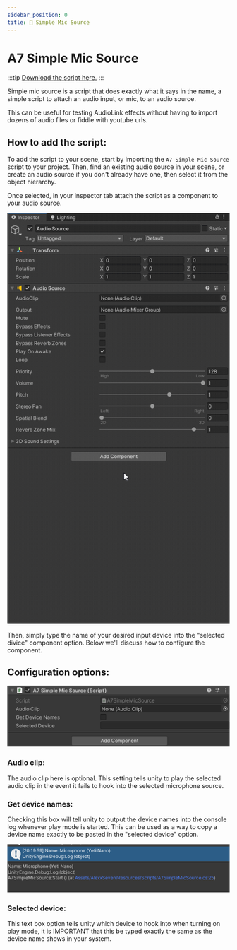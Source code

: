 ```yaml
---
sidebar_position: 0
title: 📜 Simple Mic Source
---
```


# A7 Simple Mic Source
:::tip
[Download the script here.](https://github.com/AlexxSeven/Utility-Unity-Scripts/tree/main/Simple%20Mic%20Source)
:::

Simple mic source is a script that does exactly what it says in the name, a simple script to attach an audio input, or mic, to an audio source.

This can be useful for testing AudioLink effects without having to import dozens of audio files or fiddle with youtube urls.

## How to add the script:

To add the script to your scene, start by importing the `A7 Simple Mic Source` script to your project. Then, find an existing audio source in your scene, or create an audio source if you don't already have one, then select it from the object hierarchy.

Once selected, in your inspector tab attach the script as a component to your audio source.
<div style={{textAlign: 'center'}}>

![Attaching the script as a component.](/img/misc/simplemic/attaching.gif)

</div>
Then, simply type the name of your desired input device into the "selected divice" component option.
Below we'll discuss how to configure the component.


## Configuration options:
<div style={{textAlign: 'center'}}>

![A view of the component and its options.](/img/misc/simplemic/componentview.png)

</div>

### Audio clip:
The audio clip here is optional. This setting tells unity to play the selected audio clip in the event it fails to hook into the selected microphone source.

### Get device names:
Checking this box will tell unity to output the device names into the console log whenever play mode is started. This can be used as a way to copy a device name exactly to be pasted in the "selected device" option.
<div style={{textAlign: 'center'}}>

![Example of the log output this option will generate.](/img/misc/simplemic/devicelog.png)

</div>

### Selected device:
This text box option tells unity which device to hook into when turning on play mode, it is IMPORTANT that this be typed exactly the same as the device name shows in your system.